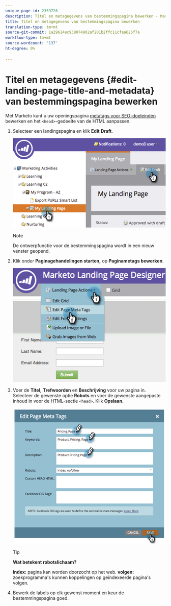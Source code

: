 ```yaml
---
unique-page-id: 2359726
description: Titel en metagegevens van bestemmingspagina bewerken - Marketo Docs - Productdocumentatie
title: Titel en metagegevens van bestemmingspagina bewerken
translation-type: tm+mt
source-git-commit: 1a29614ec938074902af201b2ffc11cfaa625f7a
workflow-type: tm+mt
source-wordcount: '137'
ht-degree: 0%

---
```



# Titel en metagegevens {#edit-landing-page-title-and-metadata} van bestemmingspagina bewerken

Met Marketo kunt u uw openingspagina [metatags voor SEO-doeleinden](http://www.w3schools.com/tags/tag_meta.asp) bewerken en het `<head>`-gedeelte van de HTML aanpassen.

1. Selecteer een landingspagina en klik **Edit** **Draft**.

   ![](assets/image2014-9-17-11-3a39-3a21.png)

   >[!NOTE]
   >
   >De ontwerpfunctie voor de bestemmingspagina wordt in een nieuw venster geopend.

1. Klik onder **Paginagehandelingen starten,** op **Paginametags bewerken**.

   ![](assets/image2014-9-17-11-3a39-3a32.png)

1. Voer de **Titel,** **Trefwoorden** en **Beschrijving** voor uw pagina in. Selecteer de gewenste optie **Robots** en voer de gewenste aangepaste inhoud in voor de HTML-sectie `<head>`. Klik **Opslaan.**

   ![](assets/image2014-9-17-11-3a39-3a50.png)

   >[!TIP]
   >
   >**Wat betekent  [](http://www.robotstxt.org/meta.html) robotslichaam?**
   >
   >
   >**index:** pagina kan worden doorzocht op het web. **volgen:** zoekprogramma&#39;s kunnen koppelingen op geïndexeerde pagina&#39;s volgen.

1. Bewerk de labels op elk gewenst moment en keur de bestemmingspagina goed.

